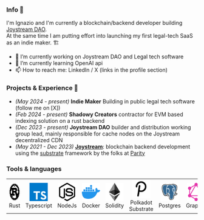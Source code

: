 <!--
**ignazio-bovo/ignazio-bovo** is a ✨ _special_ ✨ repository because its `README.md` (this file) appears on your GitHub profile.

Here are some ideas to get you started:

- 🔭 I’m currently working on ...
- 🌱 I’m currently learning ...
- 👯 I’m looking to collaborate on ...
- 🤔 I’m looking for help with ...
- 💬 Ask me about ...
- 📫 How to reach me: ...
- 😄 Pronouns: ...
- ⚡ Fun fact: ...
-->

<!-- <p><pre align="center"> -->
<!-- Ignazio Bovo<strong> ∙ </strong><a href="https://x.com/bovo_mr">X</a> ∙ <a href="https://github.com/ignazio-bovo">GitHub</a> ∙ <a href="https://www.linkedin.com/in/ignazio-bovo-378113177/">LinkedIn</a></pre></p> -->

### Info 👋

I'm Ignazio and I'm currently a blockchain/backend developer building [Joystream DAO](https://www.joystream.org/).  
At the same time I am putting effort into launching my first legal-tech SaaS as an indie maker. 🏗️

- 🔭 I’m currently working on Joystream DAO and Legal tech software
- 🌱 I’m currently learning OpenAI api
- 📫 How to reach me: LinkedIn / X (links in the profile section)
  <!-- - ⚡ Fun fact: I am funny -->
  <!-- - 👯 I’m looking to collaborate on ... -->
  <!-- - 💬 Ask me about ... -->

### Projects & Experience 🔭

- _(May 2024 - present)_ **Indie Maker** Building in public legal tech software (follow me on [X])
- _(Feb 2024 - present)_ **Shadowy Creators** contractor for EVM based indexing solution on a rust backend
- _(Dec 2023 - present)_ **Joystream DAO** builder and distribution working group lead, mainly responsible for cache nodes on the Joystream decentralized CDN
- _(May 2021 - Dec 2023)_ **[Joystream](https://github.com/ignazio-bovo/joystream)**: blockchain backend development using the
  [substrate](https://substrate.io/) framework by the folks at [Parity](https://www.parity.io/technologies/substrate/)

### Tools & languages

<table>
  <tr>
    <td align="center" width="96">
      <a href="#mrbovo-tech">
        <img src="./img/rust.svg" width="48" height="48" alt="Rust" />
      </a>
      <br>Rust
    </td>
    <td align="center" width="96">
      <a href="#mrbovo-tech">
        <img src="./img/typescript.svg" width="48" height="48" alt="Python" />
      </a>
      <br>Typescript
    </td>
    <td align="center" width="96">
      <a href="#mrbovo-tech">
        <img src="./img/nodejs.svg" width="48" height="48" alt="TypeScript" />
      </a>
      <br>NodeJs
    </td>
    <td align="center" width="96">
      <a href="#mrbovo-tech" >
        <img src="./img/docker.svg" width="48" height="48" alt="Kubernetes" />
      </a>
      <br>Docker
    </td>
    <td align="center" width="96"> 
      <a href="#mrbovo-tech" >
        <img src="./img/ethereum.svg" width="48" height="48" alt="Docker" />
      </a>
      <br>Solidity
    </td>
    <td align="center"  width="96">
      <a href="#mrbovo-tech">
        <img src="./img/polkadot.svg" width="48" height="48" alt="Debian" />
      </a>
      <br>Polkadot Substrate
    </td>
    <td align="center" width="96">
      <a href="#mrbovo-tech" >
        <img src="./img/postgres.svg" width="48" height="48" alt="Grafana" />
      </a>
      <br>Postgres
    </td>
    <td align="center" width="96">
      <a href="#mrbovo-tech" >
        <img src="./img/graphql.svg" width="48" height="48" alt="Grafana" />
      </a>
      <br>Graphql
    </td>
  </tr>
</table>
